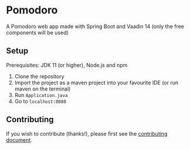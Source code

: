 # Pomodoro

A Pomodoro web app made with Spring Boot and Vaadin 14 (only the free components will be used)

## Setup

Prerequisites: JDK 11 (or higher), Node.js and npm

1. Clone the repository
2. Import the project as a maven project into your favourite IDE (or run maven on the terminal)
3. Run `Application.java`
4. Go to `localhost:8080`

## Contributing

If you wish to contribute (thanks!), please first see the [contributing document](https://github.com/knjk04/pomodoro/blob/master/CONTRIBUTING.md).
